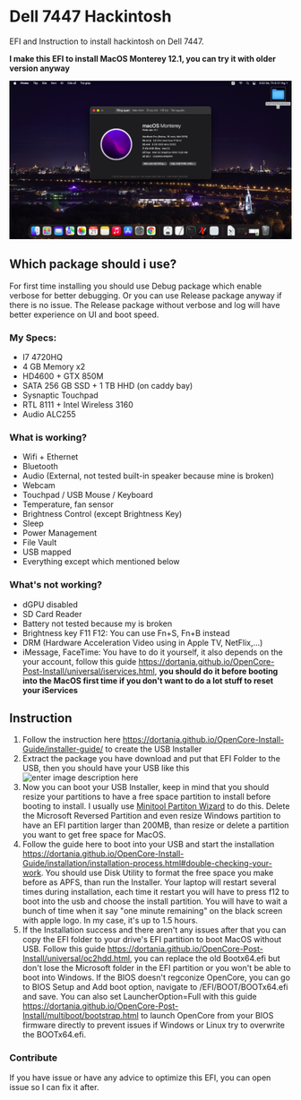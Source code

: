 
# Dell 7447 Hackintosh
EFI and Instruction to install hackintosh on Dell 7447. 

**I make this EFI to install MacOS Monterey 12.1, you can try it with older version anyway**

![enter image description here](./img/screenshot-1.png)

## Which package should i use?
For first time installing you should use Debug package which enable verbose for better debugging. Or you can use Release package anyway if there is no issue. The Release package without verbose and log will have better experience on UI and boot speed.

### My Specs:

 - I7 4720HQ
 - 4 GB Memory x2
 - HD4600 + GTX 850M
 - SATA 256 GB SSD + 1 TB HHD (on caddy bay)
 - Sysnaptic Touchpad
 - RTL 8111 + Intel Wireless 3160
 - Audio ALC255
### What is working?
- Wifi + Ethernet
- Bluetooth
- Audio (External, not tested built-in speaker because mine is broken)
- Webcam
- Touchpad / USB Mouse / Keyboard
- Temperature, fan sensor
- Brightness Control (except Brightness Key)
- Sleep
- Power Management
- File Vault
- USB mapped
- Everything except which mentioned below
### What's not working?
- dGPU disabled
- SD Card Reader
- Battery not tested because my is broken
- Brightness key F11 F12: You can use Fn+S, Fn+B instead
- DRM (Hardware Acceleration Video using in Apple TV, NetFlix,...)
- iMessage, FaceTime: You have to do it yourself, it also depends on the your account, follow this guide https://dortania.github.io/OpenCore-Post-Install/universal/iservices.html, **you should do it before booting into the MacOS first time if you don't want to do a lot stuff to reset your iServices**

## Instruction

 1. Follow the instruction here https://dortania.github.io/OpenCore-Install-Guide/installer-guide/ to create the USB Installer
 2. Extract the package you have download and put that EFI Folder to the USB, then you should have your USB like this ![enter image description here](https://dortania.github.io/OpenCore-Install-Guide/assets/img/com-efi-done.a6fb730e.png)
 3. Now you can boot your USB Installer, keep in mind that you should resize your partitions to have a free space partition to install before booting to install.
I usually use [Minitool Partiton Wizard](https://www.partitionwizard.com/free-partition-manager.html) to do this. Delete the Microsoft Reversed Partition and even resize Windows partition to have an EFI partition larger than 200MB, than resize or delete a partition you want to get free space for MacOS.
4. Follow the guide here to boot into your USB and start the installation https://dortania.github.io/OpenCore-Install-Guide/installation/installation-process.html#double-checking-your-work. You should use Disk Utility to format the free space you make before as APFS, than run the Installer.
Your laptop will restart several times during installation, each time it restart you will have to press f12 to boot into the usb and choose the install partition. You will have to wait a bunch of time when it say "one minute remaining" on the black screen with apple logo. In my case, it's up to 1.5 hours.
5. If the Installation success and there aren't any issues after that you can copy the EFI folder to your drive's EFI partition to boot MacOS without USB.
Follow this guide https://dortania.github.io/OpenCore-Post-Install/universal/oc2hdd.html, you can replace the old Bootx64.efi but don't lose the Microsoft folder in the EFI partition or you won't be able to boot into Windows.
If the BIOS doesn't regconize OpenCore, you can go to BIOS Setup and Add boot option, navigate to /EFI/BOOT/BOOTx64.efi and save.
You can also set LauncherOption=Full with this guide https://dortania.github.io/OpenCore-Post-Install/multiboot/bootstrap.html to launch OpenCore from your BIOS firmware directly to prevent issues if Windows or Linux try to overwrite the BOOTx64.efi.

### Contribute
If you have issue or have any advice to optimize this EFI, you can open issue so I can fix it after.
